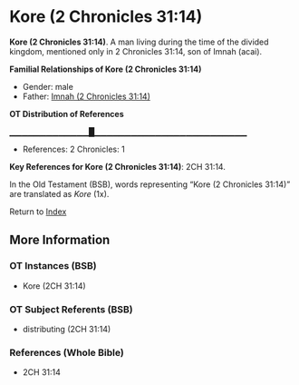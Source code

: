 # Kore (2 Chronicles 31:14)
**Kore (2 Chronicles 31:14)**. 
A man living during the time of the divided kingdom, mentioned only in 2 Chronicles 31:14, son of Imnah (acai). 




**Familial Relationships of Kore (2 Chronicles 31:14)**


* Gender: male
* Father: [Imnah (2 Chronicles 31:14)](Imnah.2.md)


**OT Distribution of References**

▁▁▁▁▁▁▁▁▁▁▁▁▁█▁▁▁▁▁▁▁▁▁▁▁▁▁▁▁▁▁▁▁▁▁▁▁▁▁
* References: 2 Chronicles: 1



**Key References for Kore (2 Chronicles 31:14)**: 
2CH 31:14. 


In the Old Testament (BSB), words representing “Kore (2 Chronicles 31:14)” are translated as 
*Kore* (1x). 




Return to [Index](00-Index.md)

## More Information

### OT Instances (BSB)

* Kore (2CH 31:14)



### OT Subject Referents (BSB)

* distributing (2CH 31:14)



### References (Whole Bible)

* 2CH 31:14



